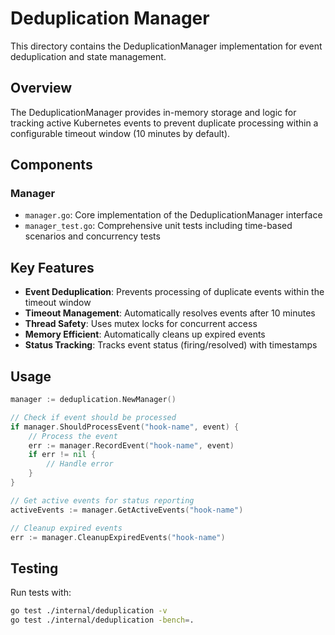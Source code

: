 # Deduplication Manager

This directory contains the DeduplicationManager implementation for event deduplication and state management.

## Overview

The DeduplicationManager provides in-memory storage and logic for tracking active Kubernetes events to prevent duplicate processing within a configurable timeout window (10 minutes by default).

## Components

### Manager
- `manager.go`: Core implementation of the DeduplicationManager interface
- `manager_test.go`: Comprehensive unit tests including time-based scenarios and concurrency tests

## Key Features

- **Event Deduplication**: Prevents processing of duplicate events within the timeout window
- **Timeout Management**: Automatically resolves events after 10 minutes
- **Thread Safety**: Uses mutex locks for concurrent access
- **Memory Efficient**: Automatically cleans up expired events
- **Status Tracking**: Tracks event status (firing/resolved) with timestamps

## Usage

```go
manager := deduplication.NewManager()

// Check if event should be processed
if manager.ShouldProcessEvent("hook-name", event) {
    // Process the event
    err := manager.RecordEvent("hook-name", event)
    if err != nil {
        // Handle error
    }
}

// Get active events for status reporting
activeEvents := manager.GetActiveEvents("hook-name")

// Cleanup expired events
err := manager.CleanupExpiredEvents("hook-name")
```

## Testing

Run tests with:
```bash
go test ./internal/deduplication -v
go test ./internal/deduplication -bench=.
```